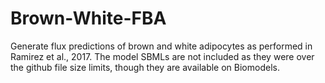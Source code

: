 # Brown-White-FBA
Generate flux predictions of brown and white adipocytes as performed in Ramirez et al., 2017.  The model SBMLs are not included as they were over the github file size limits, though they are available on Biomodels.
